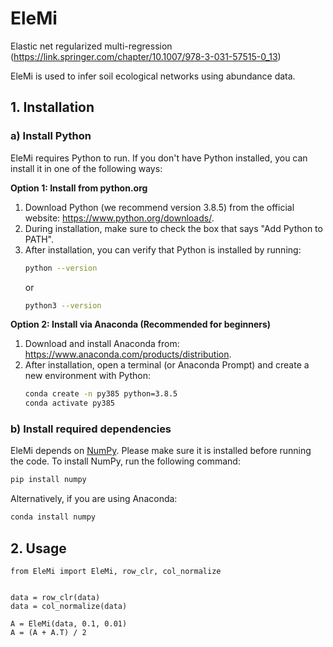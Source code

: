 # EleMi

Elastic net regularized multi-regression (https://link.springer.com/chapter/10.1007/978-3-031-57515-0_13)

EleMi is used to infer soil ecological networks using abundance data.

## 1. Installation

### a) Install Python
EleMi requires Python to run. If you don't have Python installed, you can install it in one of the following ways:

**Option 1: Install from python.org**
1. Download Python (we recommend version 3.8.5) from the official website: https://www.python.org/downloads/.
2. During installation, make sure to check the box that says "Add Python to PATH".
3. After installation, you can verify that Python is installed by running:
   ```sh
   python --version
   ```
   or
   ```sh
   python3 --version
   ```

**Option 2: Install via Anaconda (Recommended for beginners)**
1. Download and install Anaconda from: https://www.anaconda.com/products/distribution.
2. After installation, open a terminal (or Anaconda Prompt) and create a new environment with Python:
   ```sh
   conda create -n py385 python=3.8.5
   conda activate py385
   ```

### b) Install required dependencies
   EleMi depends on [NumPy](https://numpy.org/). Please make sure it is installed before running the code.
   To install NumPy, run the following command:
   ```sh
   pip install numpy
   ```

   Alternatively, if you are using Anaconda:
   ```sh
   conda install numpy
   ```

## 2. Usage

```
from EleMi import EleMi, row_clr, col_normalize


data = row_clr(data)
data = col_normalize(data)

A = EleMi(data, 0.1, 0.01)
A = (A + A.T) / 2
```
